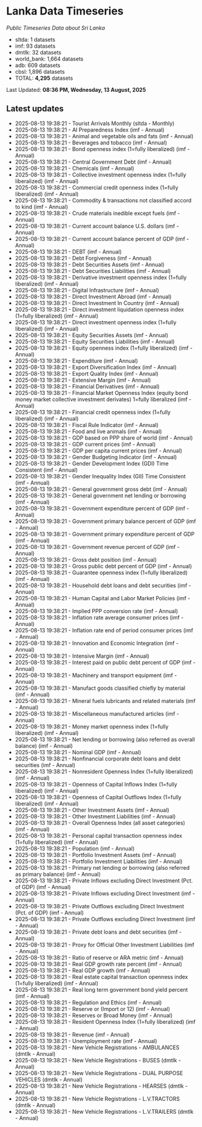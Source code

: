 # Lanka Data Timeseries
*Public Timeseries Data about Sri Lanka*

* sltda: 1 datasets
* imf: 93 datasets
* dmtlk: 32 datasets
* world_bank: 1,664 datasets
* adb: 609 datasets
* cbsl: 1,896 datasets
* TOTAL: **4,295** datasets

Last Updated: **08:36 PM, Wednesday, 13 August, 2025**

## Latest updates

* 2025-08-13 19:38:21 - Tourist Arrivals Monthly (sltda - Monthly)
* 2025-08-13 19:38:21 - AI Preparedness Index (imf - Annual)
* 2025-08-13 19:38:21 - Animal and vegetable oils and fats (imf - Annual)
* 2025-08-13 19:38:21 - Beverages and tobacco (imf - Annual)
* 2025-08-13 19:38:21 - Bond openness index (1=fully liberalized) (imf - Annual)
* 2025-08-13 19:38:21 - Central Government Debt (imf - Annual)
* 2025-08-13 19:38:21 - Chemicals (imf - Annual)
* 2025-08-13 19:38:21 - Collective investment openness index (1=fully liberalized) (imf - Annual)
* 2025-08-13 19:38:21 - Commercial credit openness index (1=fully liberalized) (imf - Annual)
* 2025-08-13 19:38:21 - Commodity & transactions not classified accord to kind (imf - Annual)
* 2025-08-13 19:38:21 - Crude materials inedible except fuels (imf - Annual)
* 2025-08-13 19:38:21 - Current account balance U.S. dollars (imf - Annual)
* 2025-08-13 19:38:21 - Current account balance percent of GDP (imf - Annual)
* 2025-08-13 19:38:21 - DEBT (imf - Annual)
* 2025-08-13 19:38:21 - Debt Forgiveness (imf - Annual)
* 2025-08-13 19:38:21 - Debt Securities Assets (imf - Annual)
* 2025-08-13 19:38:21 - Debt Securities Liabilities (imf - Annual)
* 2025-08-13 19:38:21 - Derivative investment openness index (1=fully liberalized) (imf - Annual)
* 2025-08-13 19:38:21 - Digital Infrastructure (imf - Annual)
* 2025-08-13 19:38:21 - Direct Investment Abroad (imf - Annual)
* 2025-08-13 19:38:21 - Direct Investment In Country (imf - Annual)
* 2025-08-13 19:38:21 - Direct investment liquidation openness index (1=fully liberalized) (imf - Annual)
* 2025-08-13 19:38:21 - Direct investment openness index (1=fully liberalized) (imf - Annual)
* 2025-08-13 19:38:21 - Equity Securities Assets (imf - Annual)
* 2025-08-13 19:38:21 - Equity Securities Liabilities (imf - Annual)
* 2025-08-13 19:38:21 - Equity openness index (1=fully liberalized) (imf - Annual)
* 2025-08-13 19:38:21 - Expenditure (imf - Annual)
* 2025-08-13 19:38:21 - Export Diversification Index (imf - Annual)
* 2025-08-13 19:38:21 - Export Quality Index (imf - Annual)
* 2025-08-13 19:38:21 - Extensive Margin (imf - Annual)
* 2025-08-13 19:38:21 - Financial Derivatives (imf - Annual)
* 2025-08-13 19:38:21 - Financial Market Openness Index (equity bond money market collective investment derivates) 1=fully liberalized (imf - Annual)
* 2025-08-13 19:38:21 - Financial credit openness index (1=fully liberalized) (imf - Annual)
* 2025-08-13 19:38:21 - Fiscal Rule Indicator (imf - Annual)
* 2025-08-13 19:38:21 - Food and live animals (imf - Annual)
* 2025-08-13 19:38:21 - GDP based on PPP share of world (imf - Annual)
* 2025-08-13 19:38:21 - GDP current prices (imf - Annual)
* 2025-08-13 19:38:21 - GDP per capita current prices (imf - Annual)
* 2025-08-13 19:38:21 - Gender Budgeting Indicator (imf - Annual)
* 2025-08-13 19:38:21 - Gender Development Index (GDI) Time Consistent (imf - Annual)
* 2025-08-13 19:38:21 - Gender Inequality Index (GII) Time Consistent (imf - Annual)
* 2025-08-13 19:38:21 - General government gross debt (imf - Annual)
* 2025-08-13 19:38:21 - General government net lending or borrowing (imf - Annual)
* 2025-08-13 19:38:21 - Government expenditure percent of GDP (imf - Annual)
* 2025-08-13 19:38:21 - Government primary balance percent of GDP (imf - Annual)
* 2025-08-13 19:38:21 - Government primary expenditure percent of GDP (imf - Annual)
* 2025-08-13 19:38:21 - Government revenue percent of GDP (imf - Annual)
* 2025-08-13 19:38:21 - Gross debt position (imf - Annual)
* 2025-08-13 19:38:21 - Gross public debt percent of GDP (imf - Annual)
* 2025-08-13 19:38:21 - Guarantee openness index (1=fully liberalized) (imf - Annual)
* 2025-08-13 19:38:21 - Household debt loans and debt securities (imf - Annual)
* 2025-08-13 19:38:21 - Human Capital and Labor Market Policies (imf - Annual)
* 2025-08-13 19:38:21 - Implied PPP conversion rate (imf - Annual)
* 2025-08-13 19:38:21 - Inflation rate average consumer prices (imf - Annual)
* 2025-08-13 19:38:21 - Inflation rate end of period consumer prices (imf - Annual)
* 2025-08-13 19:38:21 - Innovation and Economic Integration (imf - Annual)
* 2025-08-13 19:38:21 - Intensive Margin (imf - Annual)
* 2025-08-13 19:38:21 - Interest paid on public debt percent of GDP (imf - Annual)
* 2025-08-13 19:38:21 - Machinery and transport equipment (imf - Annual)
* 2025-08-13 19:38:21 - Manufact goods classified chiefly by material (imf - Annual)
* 2025-08-13 19:38:21 - Mineral fuels lubricants and related materials (imf - Annual)
* 2025-08-13 19:38:21 - Miscellaneous manufactured articles (imf - Annual)
* 2025-08-13 19:38:21 - Money market openness index (1=fully liberalized) (imf - Annual)
* 2025-08-13 19:38:21 - Net lending or borrowing (also referred as overall balance) (imf - Annual)
* 2025-08-13 19:38:21 - Nominal GDP (imf - Annual)
* 2025-08-13 19:38:21 - Nonfinancial corporate debt loans and debt securities (imf - Annual)
* 2025-08-13 19:38:21 - Nonresident Openness Index (1=fully liberalized) (imf - Annual)
* 2025-08-13 19:38:21 - Openness of Capital Inflows Index (1=fully liberalized) (imf - Annual)
* 2025-08-13 19:38:21 - Openness of Capital Outflows Index (1=fully liberalized) (imf - Annual)
* 2025-08-13 19:38:21 - Other Investment Assets (imf - Annual)
* 2025-08-13 19:38:21 - Other Investment Liabilities (imf - Annual)
* 2025-08-13 19:38:21 - Overall Openness Index (all asset categories) (imf - Annual)
* 2025-08-13 19:38:21 - Personal capital transaction openness index (1=fully liberalized) (imf - Annual)
* 2025-08-13 19:38:21 - Population (imf - Annual)
* 2025-08-13 19:38:21 - Portfolio Investment Assets (imf - Annual)
* 2025-08-13 19:38:21 - Portfolio Investment Liabilities (imf - Annual)
* 2025-08-13 19:38:21 - Primary net lending or borrowing (also referred as primary balance) (imf - Annual)
* 2025-08-13 19:38:21 - Private Inflows excluding Direct Investment (Pct. of GDP) (imf - Annual)
* 2025-08-13 19:38:21 - Private Inflows excluding Direct Investment (imf - Annual)
* 2025-08-13 19:38:21 - Private Outflows excluding Direct Investment (Pct. of GDP) (imf - Annual)
* 2025-08-13 19:38:21 - Private Outflows excluding Direct Investment (imf - Annual)
* 2025-08-13 19:38:21 - Private debt loans and debt securities (imf - Annual)
* 2025-08-13 19:38:21 - Proxy for Official Other Investment Liabilities (imf - Annual)
* 2025-08-13 19:38:21 - Ratio of reserve or ARA metric (imf - Annual)
* 2025-08-13 19:38:21 - Real GDP growth rate percent (imf - Annual)
* 2025-08-13 19:38:21 - Real GDP growth (imf - Annual)
* 2025-08-13 19:38:21 - Real estate capital transaction openness index (1=fully liberalized) (imf - Annual)
* 2025-08-13 19:38:21 - Real long term government bond yield percent (imf - Annual)
* 2025-08-13 19:38:21 - Regulation and Ethics (imf - Annual)
* 2025-08-13 19:38:21 - Reserve or (Import or 12) (imf - Annual)
* 2025-08-13 19:38:21 - Reserves or Broad Money (imf - Annual)
* 2025-08-13 19:38:21 - Resident Openness Index (1=fully liberalized) (imf - Annual)
* 2025-08-13 19:38:21 - Revenue (imf - Annual)
* 2025-08-13 19:38:21 - Unemployment rate (imf - Annual)
* 2025-08-13 19:38:21 - New Vehicle Registrations - AMBULANCES (dmtlk - Annual)
* 2025-08-13 19:38:21 - New Vehicle Registrations - BUSES (dmtlk - Annual)
* 2025-08-13 19:38:21 - New Vehicle Registrations - DUAL PURPOSE VEHICLES (dmtlk - Annual)
* 2025-08-13 19:38:21 - New Vehicle Registrations - HEARSES (dmtlk - Annual)
* 2025-08-13 19:38:21 - New Vehicle Registrations - L.V.TRACTORS (dmtlk - Annual)
* 2025-08-13 19:38:21 - New Vehicle Registrations - L.V.TRAILERS (dmtlk - Annual)